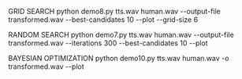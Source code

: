GRID SEARCH
python demo8.py tts.wav human.wav --output-file transformed.wav --best-candidates 10 --plot --grid-size 6

RANDOM SEARCH
python demo7.py tts.wav human.wav --output-file transformed.wav --iterations 300 --best-candidates 10 --plot  

BAYESIAN OPTIMIZATION
python demo10.py tts.wav human.wav -o transformed.wav --plot
